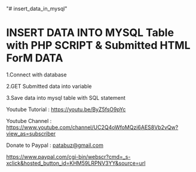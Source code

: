 "# insert_data_in_mysql" 


INSERT DATA INTO MYSQL Table with PHP SCRIPT & Submitted HTML ForM DATA
========================================================================

1.Connect with database

2.GET Submitted data into variable

3.Save data into mysql table with SQL statement


Youtube Tutorial : https://youtu.be/ByZ5fsO9pYc

Youtube Channel : https://www.youtube.com/channel/UC2Q4oWfoMQzi6AES8Vb2vQw?view_as=subscriber

Donate to Paypal : patabuz@gmail.com

https://www.paypal.com/cgi-bin/webscr?cmd=_s-xclick&hosted_button_id=KHM59LRPNV3YY&source=url
